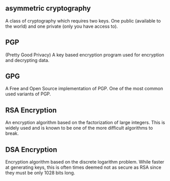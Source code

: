 ## asymmetric cryptography

A class of cryptography which requires two keys. One public (available to the world) and one private (only you have access to).

## PGP

(Pretty Good Privacy) A key based encryption program used for encryption and decrypting data.

## GPG

A Free and Open Source implementation of PGP. One of the most common used variants of PGP.

## RSA Encryption

An encryption algorithm based on the factorization of large integers. This is widely used and is known to be one of the more difficult algorithms to break.

## DSA Encryption

Encryption algorithm based on the discrete logarithm problem. While faster at generating keys, this is often times deemed not as secure as RSA since they must be only 1028 bits long.